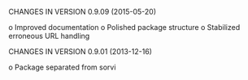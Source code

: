 CHANGES IN VERSION 0.9.09 (2015-05-20)

 o Improved documentation
 o Polished package structure
 o Stabilized erroneous URL handling
 
CHANGES IN VERSION 0.9.01 (2013-12-16)

 o Package separated from sorvi 
